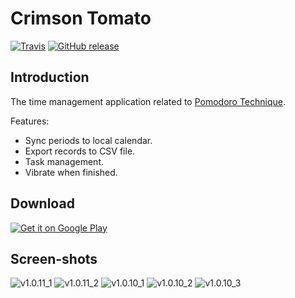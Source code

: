 Crimson Tomato
==============

[![Travis](https://img.shields.io/travis/CyberZHG/CrimsonTomato.svg)](https://travis-ci.org/CyberZHG/CrimsonTomato)
[![GitHub release](https://img.shields.io/github/release/CyberZHG/CrimsonTomato.svg)](https://github.com/CyberZHG/CrimsonTomato/releases)

## Introduction

The time management application related to [Pomodoro Technique](https://en.wikipedia.org/wiki/Pomodoro_Technique).

Features:

* Sync periods to local calendar.
* Export records to CSV file.
* Task management.
* Vibrate when finished.

## Download

[![Get it on Google Play](https://play.google.com/intl/en_us/badges/images/generic/en_badge_web_generic.png)](https://play.google.com/store/apps/details?id=zhaohg.crimson&utm_source=global_co&utm_medium=prtnr&utm_content=Mar2515&utm_campaign=PartBadge&pcampaignid=MKT-Other-global-all-co-prtnr-py-PartBadge-Mar2515-1)

## Screen-shots


![v1.0.11_1](https://cloud.githubusercontent.com/assets/853842/17643304/04ba3e48-6199-11e6-92d1-579201fdca7a.jpg)
![v1.0.11_2](https://cloud.githubusercontent.com/assets/853842/17643305/04e8922a-6199-11e6-9e9f-d62ac5c475e4.jpg)
![v1.0.10_1](https://cloud.githubusercontent.com/assets/853842/11317338/cf4ff8f0-9066-11e5-9be3-87cffcedf80f.png)
![v1.0.10_2](https://cloud.githubusercontent.com/assets/853842/11317339/cf502460-9066-11e5-94a9-71a87020643a.png)
![v1.0.10_3](https://cloud.githubusercontent.com/assets/853842/11317340/cf51cd1a-9066-11e5-9759-92de1fd265a7.png)

